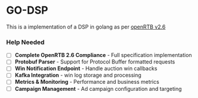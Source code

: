 # GO-DSP

This is a implementation of a DSP in golang as per [openRTB v2.6](https://github.com/InteractiveAdvertisingBureau/openrtb2.x/blob/main/2.6.md)


### Help Needed
- [ ] **Complete OpenRTB 2.6 Compliance** - Full specification implementation
- [ ] **Protobuf Parser** - Support for Protocol Buffer formatted requests
- [ ] **Win Notification Endpoint** - Handle auction win callbacks
- [ ] **Kafka Integration** - win log storage and processing
- [ ] **Metrics & Monitoring** - Performance and business metrics
- [ ] **Campaign Management** - Ad campaign configuration and targeting
